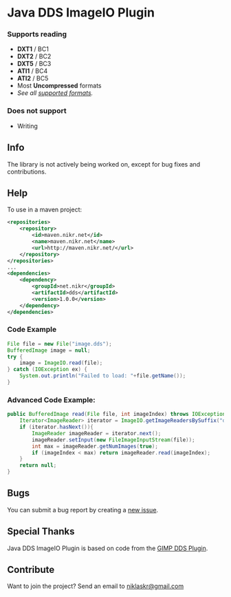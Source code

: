 # Java DDS ImageIO Plugin
### Supports reading
  * **DXT1** / BC1
  * **DXT2** / BC2
  * **DXT5** / BC3
  * **ATI1** / BC4
  * **ATI2** / BC5
  * Most **Uncompressed** formats
  * _See all [supported formats](https://github.com/GoldenGnu/java-dds/wiki)._

### Does not support
  * Writing

## Info
The library is not actively being worked on, except for bug fixes and contributions.

## Help

To use in a maven project:

```xml
<repositories>
    <repository>
        <id>maven.nikr.net</id>
        <name>maven.nikr.net</name>
        <url>http://maven.nikr.net/</url>
    </repository>
</repositories>
...
<dependencies>
    <dependency>
        <groupId>net.nikr</groupId>
        <artifactId>dds</artifactId>
        <version>1.0.0</version>
    </dependency>
</dependencies>
```
### Code Example

```java
File file = new File("image.dds");
BufferedImage image = null;
try {
    image = ImageIO.read(file);
} catch (IOException ex) {
    System.out.println("Failed to load: "+file.getName());
}
```
### Advanced Code Example:
```java
public BufferedImage read(File file, int imageIndex) throws IOException{
    Iterator<ImageReader> iterator = ImageIO.getImageReadersBySuffix("dds");
    if (iterator.hasNext()){
        ImageReader imageReader = iterator.next();
        imageReader.setInput(new FileImageInputStream(file));
        int max = imageReader.getNumImages(true);
        if (imageIndex < max) return imageReader.read(imageIndex);
    }
    return null;
}
```
## Bugs
You can submit a bug report by creating a [new issue](https://github.com/GoldenGnu/java-dds/issues/new).

## Special Thanks
Java DDS ImageIO Plugin is based on code from the [GIMP DDS Plugin](http://code.google.com/p/gimp-dds/).

## Contribute
Want to join the project? Send an email to niklaskr@gmail.com
